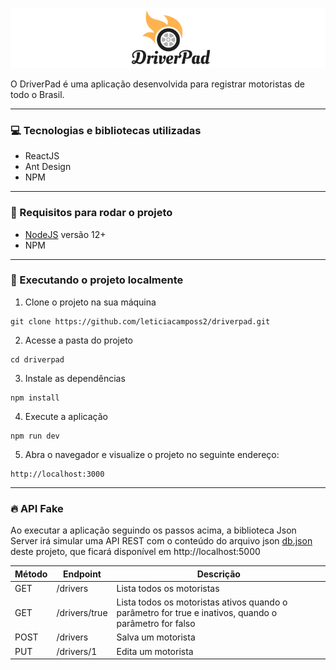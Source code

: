![logotipo da driverpad](./src/assets/imgs/logotipo.png)

O DriverPad é uma aplicação desenvolvida para registrar motoristas de todo o Brasil.

---

### 💻 Tecnologias e bibliotecas utilizadas

- ReactJS
- Ant Design
- NPM

---

### 🔨 Requisitos para rodar o projeto

- [NodeJS](https://nodejs.org/en/) versão 12+
- NPM

---

### 🚀 Executando o projeto localmente

1. Clone o projeto na sua máquina

```
git clone https://github.com/leticiacamposs2/driverpad.git
```

2. Acesse a pasta do projeto 

```
cd driverpad
```

3. Instale as dependências

```
npm install
```

4. Execute a aplicação

```
npm run dev
```

5. Abra o navegador e visualize o projeto no seguinte endereço:

```
http://localhost:3000
```

----

### 🔥 API Fake

Ao executar a aplicação seguindo os passos acima, a biblioteca Json Server irá simular uma API REST com o conteúdo do arquivo json [db.json](./db.json) deste projeto, que ficará disponível em http://localhost:5000


Método   | Endpoint   | Descrição
--------- | ------ | ------
GET | /drivers | Lista todos os motoristas
GET | /drivers/true | Lista todos os motoristas ativos quando o parâmetro for true e inativos, quando o parâmetro for falso
POST | /drivers | Salva um motorista
PUT | /drivers/1 | Edita um motorista


